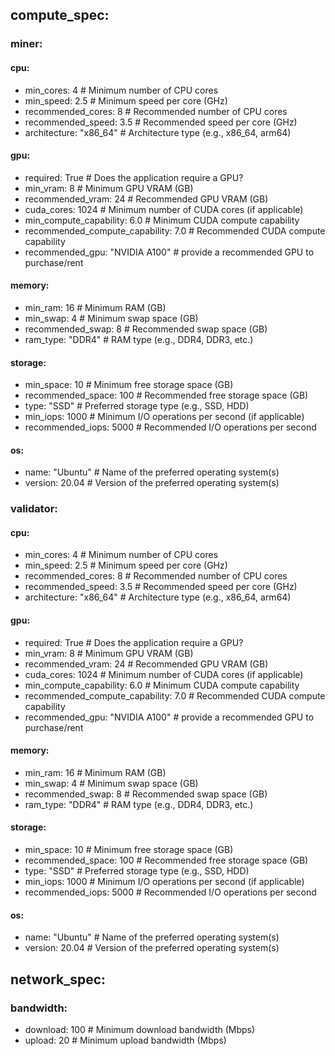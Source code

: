 
## compute_spec:

### miner:

#### cpu:
- min_cores: 4            # Minimum number of CPU cores
- min_speed: 2.5          # Minimum speed per core (GHz)
- recommended_cores: 8    # Recommended number of CPU cores
- recommended_speed: 3.5  # Recommended speed per core (GHz)
- architecture: "x86_64"  # Architecture type (e.g., x86_64, arm64)

#### gpu:
- required: True                       # Does the application require a GPU?
- min_vram: 8                          # Minimum GPU VRAM (GB)
- recommended_vram: 24                 # Recommended GPU VRAM (GB)
- cuda_cores: 1024                     # Minimum number of CUDA cores (if applicable)
- min_compute_capability: 6.0          # Minimum CUDA compute capability
- recommended_compute_capability: 7.0  # Recommended CUDA compute capability
- recommended_gpu: "NVIDIA A100"       # provide a recommended GPU to purchase/rent

#### memory:
- min_ram: 16          # Minimum RAM (GB)
- min_swap: 4          # Minimum swap space (GB)
- recommended_swap: 8  # Recommended swap space (GB)
- ram_type: "DDR4"     # RAM type (e.g., DDR4, DDR3, etc.)

#### storage:
- min_space: 10           # Minimum free storage space (GB)
- recommended_space: 100  # Recommended free storage space (GB)
- type: "SSD"             # Preferred storage type (e.g., SSD, HDD)
- min_iops: 1000          # Minimum I/O operations per second (if applicable)
- recommended_iops: 5000  # Recommended I/O operations per second

#### os:
- name: "Ubuntu"  # Name of the preferred operating system(s)
- version: 20.04  # Version of the preferred operating system(s)

### validator:

#### cpu:
- min_cores: 4            # Minimum number of CPU cores
- min_speed: 2.5          # Minimum speed per core (GHz)
- recommended_cores: 8    # Recommended number of CPU cores
- recommended_speed: 3.5  # Recommended speed per core (GHz)
- architecture: "x86_64"  # Architecture type (e.g., x86_64, arm64)

#### gpu:
- required: True                       # Does the application require a GPU?
- min_vram: 8                          # Minimum GPU VRAM (GB)
- recommended_vram: 24                 # Recommended GPU VRAM (GB)
- cuda_cores: 1024                     # Minimum number of CUDA cores (if applicable)
- min_compute_capability: 6.0          # Minimum CUDA compute capability
- recommended_compute_capability: 7.0  # Recommended CUDA compute capability
- recommended_gpu: "NVIDIA A100"       # provide a recommended GPU to purchase/rent

#### memory:
- min_ram: 16          # Minimum RAM (GB)
- min_swap: 4          # Minimum swap space (GB)
- recommended_swap: 8  # Recommended swap space (GB)
- ram_type: "DDR4"     # RAM type (e.g., DDR4, DDR3, etc.)

#### storage:
- min_space: 10           # Minimum free storage space (GB)
- recommended_space: 100  # Recommended free storage space (GB)
- type: "SSD"             # Preferred storage type (e.g., SSD, HDD)
- min_iops: 1000          # Minimum I/O operations per second (if applicable)
- recommended_iops: 5000  # Recommended I/O operations per second

#### os:
- name: "Ubuntu"  # Name of the preferred operating system(s)
- version: 20.04  # Version of the preferred operating system(s)

## network_spec:
### bandwidth:
- download: 100  # Minimum download bandwidth (Mbps)
- upload: 20     # Minimum upload bandwidth (Mbps)